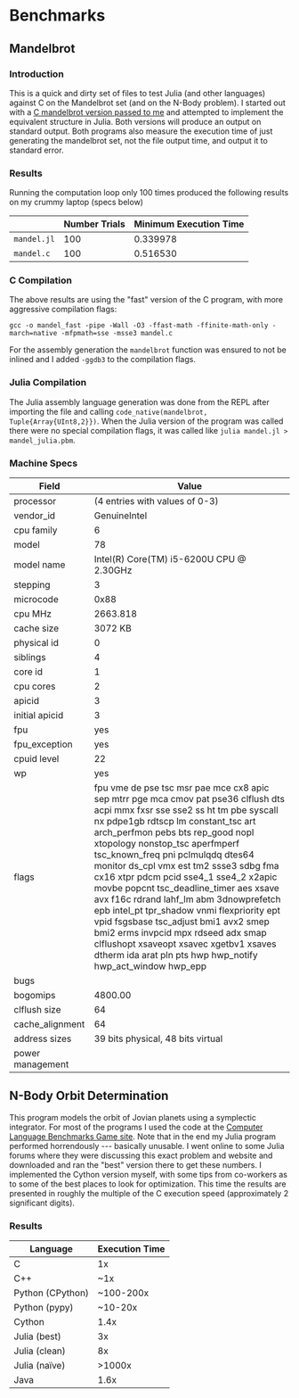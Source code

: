 # Benchmarks

## Mandelbrot

### Introduction
This is a quick and dirty set of files to test Julia (and other languages) against C on the Mandelbrot set (and on the N-Body problem).
I started out with a 
[C mandelbrot version passed to me](https://github.com/xscott/working/blob/master/excess0/mandel.c) 
and attempted to implement the 
equivalent structure in Julia. Both versions will produce an output on standard output. Both programs also measure 
the execution time of just generating the mandelbrot set, not the file output time, and output it to standard error.

### Results
Running the computation loop only 100 times produced the following results on my crummy laptop (specs below)

|             | Number Trials | Minimum Execution Time |
|-------------|---------------|------------------------|
| `mandel.jl` | 100           | 0.339978 |
| `mandel.c`  | 100           | 0.516530 |

### C Compilation

The above results are using the "fast" version of the C program, with more aggressive compilation flags:

    gcc -o mandel_fast -pipe -Wall -O3 -ffast-math -ffinite-math-only -march=native -mfpmath=sse -msse3 mandel.c
    
For the assembly generation the `mandelbrot` function was ensured to not be inlined and I added `-ggdb3` to the compilation flags.

### Julia Compilation

The Julia assembly language generation was done from the REPL after importing the file and calling `code_native(mandelbrot, Tuple{Array{UInt8,2}})`. When the Julia version of the program was called there were no special compilation flags, it was called like `julia mandel.jl > mandel_julia.pbm`.

### Machine Specs


| Field          | Value |
|----------------|--------------------------------|
| processor      | (4 entries with values of 0-3) |
| vendor_id      | GenuineIntel |
| cpu family     | 6 |
| model          | 78 |
| model name     | Intel(R) Core(TM) i5-6200U CPU @ 2.30GHz |
| stepping       | 3 |
| microcode      | 0x88 |
| cpu MHz        | 2663.818 |
| cache size     | 3072 KB |
| physical id    | 0 |
| siblings       | 4 |
| core id        | 1 |
| cpu cores      | 2 |
| apicid         | 3 |
| initial apicid | 3 |
| fpu            | yes |
| fpu_exception  | yes |
| cpuid level    | 22 |
| wp             | yes |
| flags           | fpu vme de pse tsc msr pae mce cx8 apic sep mtrr pge mca cmov pat pse36 clflush dts acpi mmx fxsr sse sse2 ss ht tm pbe syscall nx pdpe1gb rdtscp lm constant_tsc art arch_perfmon pebs bts rep_good nopl xtopology nonstop_tsc aperfmperf tsc_known_freq pni pclmulqdq dtes64 monitor ds_cpl vmx est tm2 ssse3 sdbg fma cx16 xtpr pdcm pcid sse4_1 sse4_2 x2apic movbe popcnt tsc_deadline_timer aes xsave avx f16c rdrand lahf_lm abm 3dnowprefetch epb intel_pt tpr_shadow vnmi flexpriority ept vpid fsgsbase tsc_adjust bmi1 avx2 smep bmi2 erms invpcid mpx rdseed adx smap clflushopt xsaveopt xsavec xgetbv1 xsaves dtherm ida arat pln pts hwp hwp_notify hwp_act_window hwp_epp |
| bugs            |  |
| bogomips        | 4800.00 |
| clflush size    | 64 |
| cache_alignment | 64 |
| address sizes   | 39 bits physical, 48 bits virtual |
| power management| |

## N-Body Orbit Determination

This program models the orbit of Jovian planets using a symplectic integrator. For most of the programs I used the code at the [Computer Language Benchmarks Game site](http://benchmarksgame.alioth.debian.org/u64q/nbody-description.html#nbody). Note that in the end my Julia program performed horrendously --- basically unusable. I went online to some Julia forums 
where they were discussing this exact problem and website and downloaded and ran the "best" version there to get these numbers. I implemented the Cython version myself, with some
tips from co-workers as to some of the best places to look for optimization. This time the results are presented in roughly the multiple of the C execution speed (approximately 2 
significant digits).

### Results

| Language         | Execution Time |
|------------------|----------------|
| C                |  1x            |
| C++              | ~1x            |
| Python (CPython) | ~100-200x      |
| Python (pypy)    | ~10-20x        |
| Cython           |  1.4x          |
| Julia (best)     |  3x            |
| Julia (clean)    |  8x            |
| Julia (naïve)    | >1000x         |
| Java             |  1.6x          |


